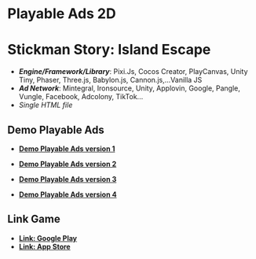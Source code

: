 # Playable Ads 2D

# Stickman Story: Island Escape

- **_Engine/Framework/Library_**: Pixi.Js, Cocos Creator, PlayCanvas, Unity Tiny, Phaser, Three.js, Babylon.js, Cannon.js,...Vanilla JS
- **_Ad Network_**: Mintegral, Ironsource, Unity, Applovin, Google, Pangle, Vungle, Facebook, Adcolony, TikTok...
- _Single HTML file_

## Demo Playable Ads

- [**Demo Playable Ads version 1**](https://kidcry0x.github.io/Playable-Ads_Island-Escape/Island_Escape_V1_Minh_06122021/)

- [**Demo Playable Ads version 2**](https://kidcry0x.github.io/Playable-Ads_Island-Escape/Island_Escape_V2_Minh_07122021/)

- [**Demo Playable Ads version 3**](https://kidcry0x.github.io/Playable-Ads_Island-Escape/Island_Escape_V3_Minh_08122021/)

- [**Demo Playable Ads version 4**](https://kidcry0x.github.io/Playable-Ads_Island-Escape/Island_Escape_V4_Minh_25012022/)

## Link Game

- [**Link: Google Play**](https://play.google.com/store/apps/details?id=com.MegaJoy.Island68)
- [**Link: App Store**](https://apps.apple.com/us/app/stickman-story-island-escape/id1560948270)
